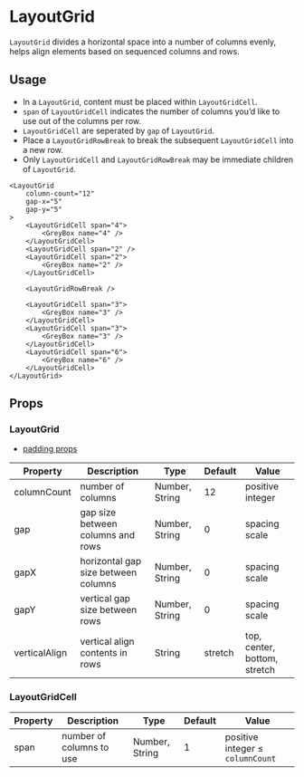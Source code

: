 # LayoutGrid

`LayoutGrid` divides a horizontal space into a number of columns evenly, helps align elements based on sequenced columns and rows.

<Doc-LayoutGridDoc />

## Usage

- In a `LayoutGrid`, content must be placed within `LayoutGridCell`.
- `span` of `LayoutGridCell` indicates the number of columns you’d like to use out of the columns per row.
- `LayoutGridCell` are seperated by `gap` of `LayoutGrid`.
- Place a `LayoutGridRowBreak` to break the subsequent `LayoutGridCell` into a new row.
- Only `LayoutGridCell` and `LayoutGridRowBreak` may be immediate children of `LayoutGrid`.

```vue live
<LayoutGrid
	column-count="12"
	gap-x="5"
	gap-y="5"
>
	<LayoutGridCell span="4">
		<GreyBox name="4" />
    </LayoutGridCell>
	<LayoutGridCell span="2" />
	<LayoutGridCell span="2">
		<GreyBox name="2" />
    </LayoutGridCell>

	<LayoutGridRowBreak />

	<LayoutGridCell span="3">
		<GreyBox name="3" />
    </LayoutGridCell>
	<LayoutGridCell span="3">
		<GreyBox name="3" />
    </LayoutGridCell>
	<LayoutGridCell span="6">
		<GreyBox name="6" />
    </LayoutGridCell>
</LayoutGrid>
```
## Props

### LayoutGrid
- [padding props](/components/#padding-props)

| Property | Description | Type | Default | Value |
| --- | --- | --- | --- | --- |
| columnCount | number of columns | Number, String | 12 | positive integer |
| gap | gap size between columns and rows | Number, String | 0 | spacing scale |
| gapX | horizontal gap size between columns | Number, String | 0 | spacing scale |
| gapY | vertical gap size between rows | Number, String | 0 | spacing scale |
| verticalAlign | vertical align contents in rows | String | stretch | top, center, bottom, stretch |

### LayoutGridCell
| Property | Description | Type | Default | Value |
| --- | --- | --- | --- | --- |
| span | number of columns to use | Number, String | 1 | positive integer ≤ `columnCount` |
